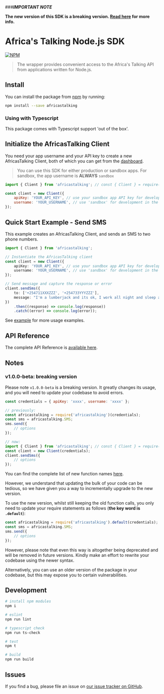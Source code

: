 ###**_IMPORTANT NOTE_**

**The new version of this SDK is a breaking version. [Read here](#notes) for more info.**

# Africa's Talking Node.js SDK

[![NPM](https://nodei.co/npm/africastalking.png?downloads=true&downloadRank=true&stars=true)](https://www.npmjs.org/package/africastalking)

> The wrapper provides convenient access to the Africa's Talking API from applications written for Node.js.

## Install

You can install the package from [npm](npmjs.com/package/africastalking) by running:

```bash
npm install --save africastalking
```

### Using with Typescript

This package comes with Typescript support 'out of the box'.

## Initialize the AfricasTalking Client

You need your app username and your API key to create a new AfricasTalking Client, both of which you can get from the [dashboard](https://account/africastalking.com).

> You can use this SDK for either production or sandbox apps. For sandbox, the app username is **ALWAYS** `sandbox`

```javascript
import { Client } from 'africastalking'; // const { Client } = require('africastalking');

const client = new Client({
    apiKey: 'YOUR_API_KEY', // use your sandbox app API key for development in the test environment
    username: 'YOUR_USERNAME', // use 'sandbox' for development in the test environment
});
```

## Quick Start Example - Send SMS

This example creates an AfricasTalking Client, and sends an SMS to two phone numbers.

```ts
import { Client } from 'africastalking';

// Instantiate the AfricasTalking client
const client = new Client({
    apiKey: 'YOUR_API_KEY', // use your sandbox app API key for development in the test environment
    username: 'YOUR_USERNAME', // use 'sandbox' for development in the test environment
});

// Send message and capture the response or error
client.sendSms({
    to: ['+254711XXXZZZ', '+254733YYYZZZ'],
    message: "I'm a lumberjack and its ok, I work all night and sleep all day"
})
    .then((response) => console.log(response))
    .catch((error) => console.log(error));
```

See [example](example/) for more usage examples.

## API Reference

The complete API Reference is [available here](./API.md).

## Notes

### v1.0.0-beta: breaking version

Please note `v1.0.0-beta` is a breaking version. It greatly changes its usage, and you will need to update your codebase to avoid errors.

```js
const credentials = { apiKey: 'xxxx', username: 'xxxx' };
```

```js
// previously:
const africastalking = require('africastalking')(credentials);
const sms = africastalking.SMS;
sms.send({
    // options
});

// now:
import { Client } from 'africastalking'; // const { Client } = require('africastalking');
const client = new Client(credentials);
client.sendSms({
    // options
});
```

You can find the complete list of new function names [here](./API.md).

However, we understand that updating the bulk of your code can be tedious, so we have given you a way to incrementally upgrade to the new version.

To use the new version, whilst still keeping the old function calls, you only need to update your require statements as follows (**the key word is `.default`**):

```js
const africastalking = require('africastalking').default(credentials);
const sms = africastalking.SMS;
sms.send({
    // options
});
```

However, please note that even this way is altogether being deprecated and will be removed in future versions. Kindly make an effort to rewrite your codebase using the newer syntax.

Alternatively, you can use an older version of the package in your codebase, but this may expose you to certain vulnerabilities.

## Development

```bash
# install npm modules
npm i

# eslint
npm run lint

# typescript check
npm run ts-check

# test
npm t

# build
npm run build
```

## Issues

If you find a bug, please file an issue on [our issue tracker on GitHub](https://github.com/AfricasTalkingLtd/africastalking-node.js/issues).
